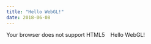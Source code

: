 ```yaml
---
title: "Hello WebGL!"
date: 2018-06-08
---
```


<div style="display:flex">
  <div>
    <canvas id="my-canvas" width="600" height="480">
      Your browser does not support HTML5
    </canvas>
  </div>

  <div class="info" style="padding-left:15px;">
    Hello WebGL!
  </div>
</div>

<script type="text/javascript" src="/00-hello-webgl.js"></script>
<script type="text/javascript">
run_hello_webgl("my-canvas");
</script>